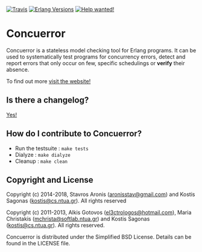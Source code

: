 [![Travis][travis badge]][travis]
[![Erlang Versions][erlang versions badge]][travis]
[![Help wanted!](https://img.shields.io/waffle/label/parapluu/concuerror/help%20wanted.svg?label=help%20wanted)](https://github.com/parapluu/Concuerror/labels/help%20wanted)

# Concuerror

Concuerror is a stateless model checking tool for Erlang programs. It can be used to systematically test programs for concurrency errors, detect and report errors that only occur on few, specific schedulings or **verify** their absence.

To find out more [visit the website!](http://parapluu.github.io/Concuerror)

## Is there a changelog?

[Yes!](./CHANGELOG.md)

## How do I contribute to Concuerror?

* Run the testsuite : `make tests`
* Dialyze           : `make dialyze`
* Cleanup           : `make clean`

Copyright and License
----------------------
Copyright (c) 2014-2018,
Stavros Aronis (<aronisstav@gmail.com>) and
Kostis Sagonas (<kostis@cs.ntua.gr>).
All rights reserved

Copyright (c) 2011-2013,
Alkis Gotovos (<el3ctrologos@hotmail.com>),
Maria Christakis (<mchrista@softlab.ntua.gr>) and
Kostis Sagonas (<kostis@cs.ntua.gr>).
All rights reserved.

Concuerror is distributed under the Simplified BSD License.
Details can be found in the LICENSE file.


<!-- Badges -->
[travis]: https://travis-ci.org/parapluu/Concuerror
[travis badge]: https://img.shields.io/travis/parapluu/Concuerror/master.svg?style=flat-square
[erlang versions badge]: https://img.shields.io/badge/erlang-R16B03%20to%2020.2-blue.svg?style=flat-square